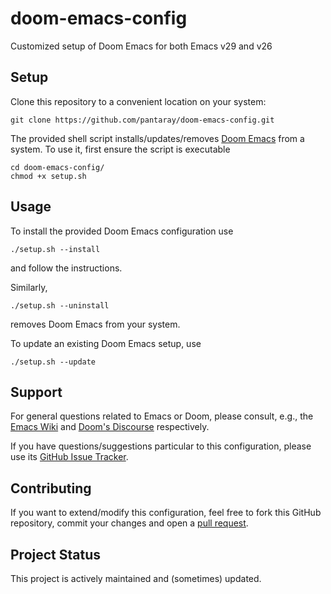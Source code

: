 # doom-emacs-config
Customized setup of Doom Emacs for both Emacs v29 and v26

## Setup 

Clone this repository to a convenient location on your system:

``` shell
git clone https://github.com/pantaray/doom-emacs-config.git
```

The provided shell script installs/updates/removes [Doom Emacs](https://github.com/doomemacs/doomemacs)
from a system. To use it, first ensure the script is executable 

``` shell
cd doom-emacs-config/
chmod +x setup.sh
```

## Usage 

To install the provided Doom Emacs configuration use 

``` shell
./setup.sh --install
```

and follow the instructions. 

Similarly, 

``` shell
./setup.sh --uninstall
```

removes Doom Emacs from your system. 

To update an existing Doom Emacs setup, use 

``` shell
./setup.sh --update
```

## Support

For general questions related to Emacs or Doom, please consult, e.g., the 
[Emacs Wiki](https://www.emacswiki.org/) and [Doom's Discourse](https://discourse.doomemacs.org/)
respectively. 

If you have questions/suggestions particular to this configuration, please use 
its [GitHub Issue Tracker](https://github.com/pantaray/doom-emacs-config/issues). 

## Contributing

If you want to extend/modify this configuration, feel free to fork this GitHub repository,
commit your changes and open a [pull request](https://github.com/pantaray/doom-emacs-config/pulls).

## Project Status

This project is actively maintained and (sometimes) updated.

